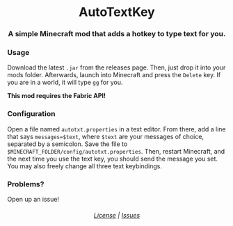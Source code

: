 <h1 align="center">AutoTextKey</h1>
<h3 align="center">A simple Minecraft mod that adds a hotkey to type text for you.</h3>

### Usage
Download the latest `.jar` from the releases page. Then, just drop it
into your mods folder. Afterwards, launch into Minecraft and press the
`Delete` key. If you are in a world, it will type `gg` for you.

**This mod requires the Fabric API!**

### Configuration
Open a file named `autotxt.properties` in a text editor. From there,
add a line that says `messages=$text`, where `$text` are your
messages of choice, separated by a semicolon. Save the file to `$MINECRAFT_FOLDER/config/autotxt.properties`.
Then, restart Minecraft, and the next time you use the text key, you should send
the message you set. You may also freely change all three text keybindings.

### Problems?
Open up an issue!

<h6 align="center"><a href="./LICENSE">License</a> | <a href="https://github.com/mrsocksandsandals/AutoTextKey/issues">Issues</a></h6>